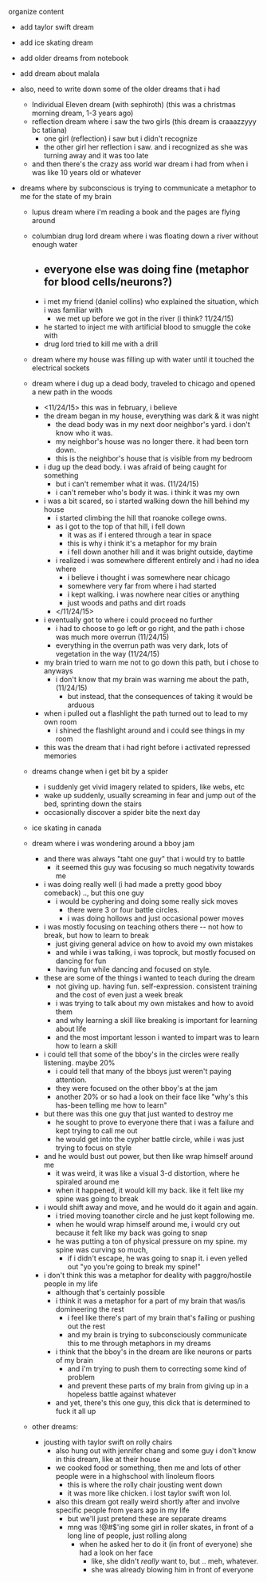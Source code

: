 
organize content

- add taylor swift dream
- add ice skating dream
- add older dreams from notebook
- add dream about malala

- also, need to write down some of the older dreams that i had
  - Individual Eleven dream (with sephiroth) (this was a christmas morning dream, 1-3 years ago)
  - reflection dream where i saw the two girls (this dream is craaazzyyy bc tatiana)
    - one girl (reflection) i saw but i didn't recognize
    - the other girl her reflection i saw.  and i recognized as she was turning away and it was too late
  - and then there's the crazy ass world war dream i had from when i was like 10 years old or whatever

- dreams where by subconscious is trying to communicate a metaphor to me for the state of my brain
  - lupus dream where i'm reading a book and the pages are flying around
  - columbian drug lord dream where i was floating down a river without enough water
    - everyone else was doing fine (metaphor for blood cells/neurons?)
      - 
    - i met my friend (daniel collins) who explained the situation, which i was familiar with
      - we met up before we got in the river (i think? 11/24/15)
    - he started to inject me with artificial blood to smuggle the coke with
    - drug lord tried to kill me with a drill
  - dream where my house was filling up with water until it touched the electrical sockets
  - dream where i dug up a dead body, traveled to chicago and opened a new path in the woods

    - <11/24/15> this was in february, i believe
    - the dream began in my house, everything was dark & it was night 
      - the dead body was in my next door neighbor's yard. i don't know who it was.
      - my neighbor's house was no longer there. it had been torn down.
      - this is the neighbor's house that is visible from my bedroom
    - i dug up the dead body.  i was afraid of being caught for something
      - but i can't remember what it was. (11/24/15)
      - i can't remeber who's body it was.  i think it was my own
    - i was a bit scared, so i started walking down the hill behind my house
      - i started climbing the hill that roanoke college owns.
      - as i got to the top of that hill, i fell down 
        - it was as if i entered through a tear in space
        - this is why i think it's a metaphor for my brain
        - i fell down another hill and it was bright outside, daytime
      - i realized i was somewhere different entirely and i had no idea where
        - i believe i thought i was somewhere near chicago
        - somewhere very far from where i had started
        - i kept walking.  i was nowhere near cities or anything
        - just woods and paths and dirt roads
      - </11/24/15>
    - i eventually got to where i could proceed no further
      - i had to choose to go left or go right, and the path i chose was much more overrun (11/24/15)
      - everything in the overrun path was very dark, lots of vegetation in the way (11/24/15)
    - my brain tried to warn me not to go down this path, but i chose to anyways
      - i don't know that my brain was warning me about the path, (11/24/15)
        - but instead, that the consequences of taking it would be arduous
    - when i pulled out a flashlight the path turned out to lead to my own room
      - i shined the flashlight around and i could see things in my room
    - this was the dream that i had right before i activated repressed memories
  - dreams change when i get bit by a spider
    - i suddenly get vivid imagery related to spiders, like webs, etc
    - wake up suddenly, usually screaming in fear and jump out of the bed, sprinting down the stairs
    - occasionally discover a spider bite the next day
  - ice skating in canada 
  - dream where i was wondering around a bboy jam 
    - and there was always "taht one guy" that i would try to battle
      - it seemed this guy was focusing so much negativity towards me
    - i was doing really well (i had made a pretty good bboy comeback) .., but this one guy  
      - i would be cyphering and doing some really sick moves
        - there were 3 or four battle circles.  
        - i was doing hollows and just occasional power moves
    - i was mostly focusing on teaching others there -- not how to break, but how to learn to break
      - just giving general advice on how to avoid my own mistakes
      - and while i was talking, i was toprock, but mostly focused on dancing for fun
      - having fun while dancing and focused on style. 
    - these are some of the things i wanted to teach during the dream
      - not giving up.  having fun.  self-expression.  consistent training and the cost of even just a week break
      - i was trying to talk about my own mistakes and how to avoid them
      - and why learning a skill like breaking is important for learning about life
      - and the most important lesson i wanted to impart was to learn how to learn a skill
    - i could tell that some of the bboy's in the circles were really listening. maybe 20%
      - i could tell that many of the bboys just weren't paying attention.  
      - they were focused on the other bboy's at the jam
      - another 20% or so had a look on their face like "why's this has-been telling me how to learn"
    - but there was this one guy that just wanted to destroy me
      - he sought to prove to everyone there that i was a failure and kept trying to call me out
      - he would get into the cypher battle circle, while i was just trying to focus on style
    - and he would bust out power, but then like wrap himself around me
      - it was weird, it was like a visual 3-d distortion, where he spiraled around me
      - when it happened, it would kill my back.  like it felt like my spine was going to break
    - i would shift away and move, and he would do it again and again.
      - i tried moving toanother circle and he just kept following me.
      - when he would wrap himself around me, i would cry out because it felt like my back was going to snap
      - he was putting a ton of physical pressure on my spine.  my spine was curving so much,
        - if i didn't escape, he was going to snap it.  i even yelled out "yo you're going to break my spine!"
    - i don't think this was a metaphor for deality with paggro/hostile people in my life
      - although that's certainly possible
      - i think it was a metaphor for a part of my brain that was/is domineering the rest
        - i feel like there's part of my brain that's failing or pushing out the rest
        - and my brain is trying to subconsciously communicate this to me through metaphors in my dreams
      - i think that the bboy's in the dream are like neurons or parts of my brain
        - and i'm trying to push them to correcting some kind of problem 
        - and prevent these parts of my brain from giving up in a hopeless battle against whatever
      - and yet, there's this one guy, this dick that is determined to fuck it all up 

  - other dreams:
    - jousting with taylor swift on rolly chairs
      - also hung out with jennifer chang and some guy i don't know in this dream, like at their house
      - we cooked food or something, then me and lots of other people were in a highschool with linoleum floors
        - this is where the rolly chair jousting went down
        - it was more like chicken.  i lost taylor swift won lol.
      - also this dream got really weird shortly after and involve specific people from years ago in my life
        - but we'll just pretend these are separate dreams
        - mng was !@#$'ing some girl in roller skates, in front of a long line of people, just rolling along
          - when he asked her to do it (in front of everyone) she had a look on her face
            - like, she didn't *really* want to, but .. meh, whatever.  
            - she was already blowing him in front of everyone



